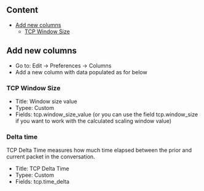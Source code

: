 ## Content
* [Add new columns](#add_new_columns)
  * [TCP Window Size](#add_comulum_tcp_window_size)

## Add new columns <a name='add_new_columns'>
* Go to: Edit -> Preferences -> Columns
* Add a new column with data populated as for below
 
### TCP Window Size <a name="add_comulum_tcp_window_size">
  * Title: Window size value
  * Typee: Custom 
  * Fields: tcp.window_size_value  (or you can use the field tcp.window_size if you want to work with the calculated scaling window value)

 ### Delta time
 
 TCP Delta Time measures how much time elapsed between the prior and current packet in the conversation.
 
  * Title: TCP Delta Time
  * Typee: Custom 
  * Fields: tcp.time_delta
